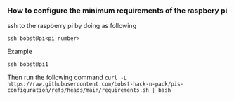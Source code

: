 ### How to configure the minimum requirements of the raspbery pi

ssh to the raspberry pi by doing as following

`ssh bobst@pi<pi number>`

Example

`ssh bobst@pi1`

Then run the following command
`curl -L https://raw.githubusercontent.com/bobst-hack-n-pack/pis-configuration/refs/heads/main/requirements.sh | bash`
